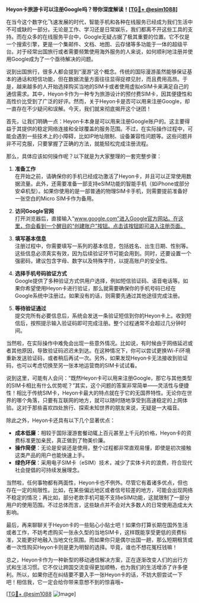**Heyon卡旅游卡可以注册Google吗？带你深度解读！[[TG💪+ @esim1088](https://t.me/s/esim1088)]**

在当今这个数字化飞速发展的时代，智能手机和各种在线服务已经成为我们生活中不可或缺的一部分。无论是工作、学习还是日常娱乐，我们都离不开这些工具的支持。而在众多的在线服务平台中，Google无疑占据了极其重要的位置。它不仅是一个搜索引擎，更是一个集邮件、文档、地图、云存储等多功能于一体的超级平台。对于经常出国旅行或者需要频繁使用海外服务的人来说，如何顺利地注册并使用Google成为了一个亟待解决的问题。

说到出国旅行，很多人都会提到“漫游”这个概念。传统的国际漫游虽然能够保证基本的通话和短信功能，但在数据流量方面往往显得捉襟见肘，而且费用高昂。于是，越来越多的人开始选择购买当地的SIM卡或者使用虚拟eSIM卡来满足自己的通信需求。其中，Heyon卡作为一种专为旅游设计的预付费SIM卡，因其便捷性和高性价比受到了广泛的好评。然而，关于Heyon卡是否可以用来注册Google，却一直存在不少疑问和误解。今天，我们就来彻底揭开这个谜团！

首先，让我们明确一点：Heyon卡本身是可以用来注册Google账户的。这主要得益于其提供的稳定网络连接和全球覆盖的服务范围。不过，在实际操作过程中，可能会遇到一些技术上的小障碍，比如IP地址限制、设备兼容性问题等。这些问题并非不可克服，只要掌握了正确的方法，就能轻松完成注册流程。

那么，具体应该如何操作呢？以下就是为大家整理的一套完整步骤：

1. **准备工作**  
   在开始之前，请确保你的手机已经成功激活了Heyon卡，并且可以正常使用数据流量。此外，还需要准备一部支持eSIM功能的智能手机（如iPhone或部分安卓机型）。如果你使用的是一部普通的物理SIM卡手机，则需要提前准备好一张空白的Micro SIM卡作为备用。

2. **访问Google官网**  
   打开浏览器后，直接输入“www.google.com”进入Google官方网站。在这里，你会看到一个醒目的“创建账户”按钮。点击该按钮即可进入注册页面。

3. **填写基本信息**  
   注册过程中，你需要填写一系列的基本信息，包括姓名、出生日期、性别等。这些信息必须真实有效，因为后续验证环节可能会用到。同时，还要设置一个强密码，建议包含字母、数字以及特殊字符，以提高账户的安全性。

4. **选择手机号码验证方式**  
   Google提供了多种验证方式供用户选择，例如短信验证码、语音电话等。如果你希望使用Heyon卡进行验证，那么就需要确保你的手机号码已经在Google系统中注册过。如果没有的话，则需要先通过其他途径完成注册。

5. **等待验证通过**  
   提交完所有必要信息后，系统会发送一条验证短信到你的Heyon卡上。收到短信后，按照提示输入验证码即可完成注册。整个过程通常不会超过几分钟时间。

当然啦，在实际操作中难免会出现一些意外情况。比如说，有时候由于网络延迟或者其他原因，导致验证码迟迟未到达。在这种情况下，你可以尝试更换Wi-Fi环境重新发送验证码，或者稍后再试一次。另外，如果发现Heyon卡无法接收到验证码，也可以考虑切换至另一张本地运营商的SIM卡试试看。

说到这里，可能有人会问：“既然Heyon卡可以用来注册Google，那它与其他类型的SIM卡相比有什么优势呢？”其实，这个问题的答案非常简单——灵活性与便捷性！相比于传统SIM卡，Heyon卡最大的特点就在于它的无国界特性。无论你在世界的哪个角落，只要有互联网的地方，就可以随时随地享受到高速稳定的上网体验。这对于那些喜欢四处旅行、探索未知世界的朋友来说，无疑是一大福音。

除此之外，Heyon卡还具有以下几个显著优点：
- **成本低廉**：相较于国际漫游套餐动辄上百元甚至上千元的价格，Heyon卡的资费标准更加亲民，真正做到了物美价廉。
- **操作简便**：无论是安装还是使用，整个过程都非常直观易懂，即使是初次接触这类产品的用户也能快速上手。
- **绿色环保**：采用电子SIM卡（eSIM）技术，减少了实体卡片的浪费，符合现代社会提倡的可持续发展理念。

当然啦，任何事物都有两面性，Heyon卡也不例外。尽管它有着诸多优点，但也存在一定的局限性。比如，在某些偏远地区或者信号较差的地方，可能会出现网络不稳定的情况；再比如，部分老款手机可能不支持eSIM功能，这就限制了一部分用户的使用范围。不过总体而言，这些缺点并不会对大多数人的日常使用造成太大影响。

最后，再来聊聊关于Heyon卡的一些贴心小贴士吧！如果你打算长期在国外生活或者工作，不妨考虑购买一张永久型的当地SIM卡，这样既能享受更低的资费标准，又能更好地融入当地文化氛围。而如果你只是偶尔出国一趟，那么短期租赁或者一次性购买Heyon卡则是更为明智的选择。毕竟，谁也不想花冤枉钱嘛！

总之，Heyon卡作为一种新型的移动通信解决方案，正在逐渐改变人们的出行方式和生活习惯。它不仅让跨国交流变得更加顺畅，也为我们的生活增添了许多便利。所以，如果你还在纠结要不要入手一张Heyon卡的话，不妨大胆尝试一下吧！相信我，它一定会给你带来意想不到的惊喜哦~

[[TG💪+ @esim1088](https://t.me/s/esim1088) ![Image](https://i.postimg.cc/4NQfJmqS/Snipaste-2025-05-13-00-14-12.png)]